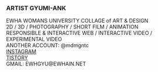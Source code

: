 <h3>ARTIST GYUMI-ANK</h3>
EWHA WOMANS UNIVERSITY COLLAGE of ART & DESIGN <br>
2D / 3D / PHOTOGRAPHY / SHORT FILM / ANIMATION <br>
RESPONSIBLE & INTERACTIVE WEB / INTERACTIVE VIDEO / EXPERIMENTAL VIDEO  <br>
ANOTHER ACCOUNT: @mdmgntc<br>
<a href = "https://www.instagram.com/mgntc_hue/">INSTAGRAM</a><br>
<a href = "https://3darvr.tistory.com/">TISTORY</a><br>
GMAIL: EWHGYU@EWHAIN.NET<br>
<br>
